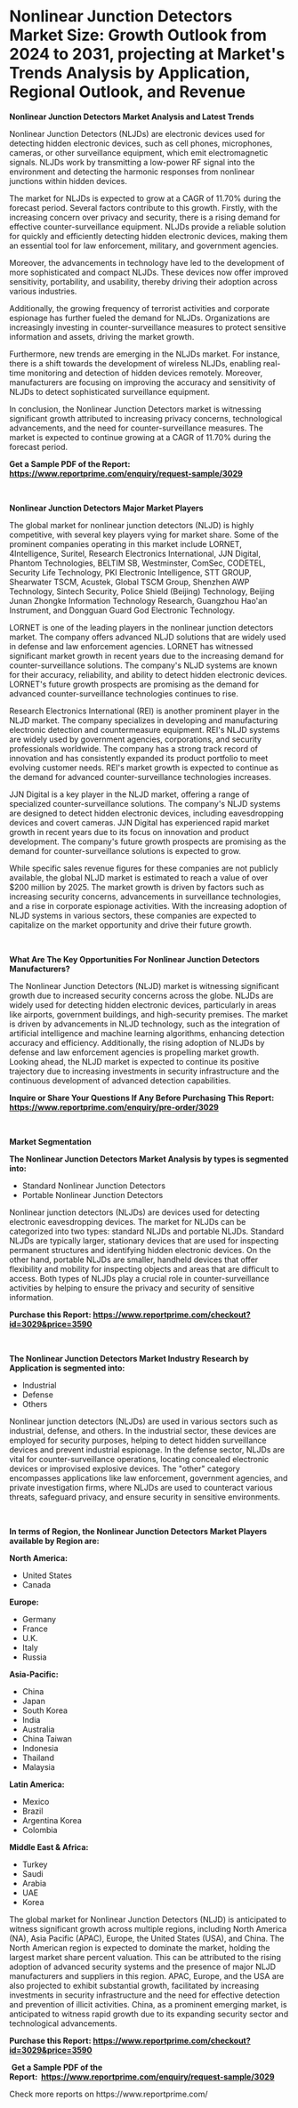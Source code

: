 <p><h1>Nonlinear Junction Detectors Market Size: Growth Outlook from 2024 to 2031, projecting at Market's Trends Analysis by Application, Regional Outlook, and Revenue</h1></p><p><strong>Nonlinear Junction Detectors Market Analysis and Latest Trends</strong></p>
<p><p>Nonlinear Junction Detectors (NLJDs) are electronic devices used for detecting hidden electronic devices, such as cell phones, microphones, cameras, or other surveillance equipment, which emit electromagnetic signals. NLJDs work by transmitting a low-power RF signal into the environment and detecting the harmonic responses from nonlinear junctions within hidden devices.</p><p>The market for NLJDs is expected to grow at a CAGR of 11.70% during the forecast period. Several factors contribute to this growth. Firstly, with the increasing concern over privacy and security, there is a rising demand for effective counter-surveillance equipment. NLJDs provide a reliable solution for quickly and efficiently detecting hidden electronic devices, making them an essential tool for law enforcement, military, and government agencies.</p><p>Moreover, the advancements in technology have led to the development of more sophisticated and compact NLJDs. These devices now offer improved sensitivity, portability, and usability, thereby driving their adoption across various industries.</p><p>Additionally, the growing frequency of terrorist activities and corporate espionage has further fueled the demand for NLJDs. Organizations are increasingly investing in counter-surveillance measures to protect sensitive information and assets, driving the market growth.</p><p>Furthermore, new trends are emerging in the NLJDs market. For instance, there is a shift towards the development of wireless NLJDs, enabling real-time monitoring and detection of hidden devices remotely. Moreover, manufacturers are focusing on improving the accuracy and sensitivity of NLJDs to detect sophisticated surveillance equipment.</p><p>In conclusion, the Nonlinear Junction Detectors market is witnessing significant growth attributed to increasing privacy concerns, technological advancements, and the need for counter-surveillance measures. The market is expected to continue growing at a CAGR of 11.70% during the forecast period.</p></p>
<p><strong>Get a Sample PDF of the Report:&nbsp; <a href="https://www.reportprime.com/enquiry/request-sample/3029">https://www.reportprime.com/enquiry/request-sample/3029</a></strong></p>
<p>&nbsp;</p>
<p><strong>Nonlinear Junction Detectors Major Market Players</strong></p>
<p><p>The global market for nonlinear junction detectors (NLJD) is highly competitive, with several key players vying for market share. Some of the prominent companies operating in this market include LORNET, 4Intelligence, Suritel, Research Electronics International, JJN Digital, Phantom Technologies, BELTIM SB, Westminster, ComSec, CODETEL, Security Life Technology, PKI Electronic Intelligence, STT GROUP, Shearwater TSCM, Acustek, Global TSCM Group, Shenzhen AWP Technology, Sintech Security, Police Shield (Beijing) Technology, Beijing Junan Zhongke Information Technology Research, Guangzhou Hao'an Instrument, and Dongguan Guard God Electronic Technology.</p><p>LORNET is one of the leading players in the nonlinear junction detectors market. The company offers advanced NLJD solutions that are widely used in defense and law enforcement agencies. LORNET has witnessed significant market growth in recent years due to the increasing demand for counter-surveillance solutions. The company's NLJD systems are known for their accuracy, reliability, and ability to detect hidden electronic devices. LORNET's future growth prospects are promising as the demand for advanced counter-surveillance technologies continues to rise.</p><p>Research Electronics International (REI) is another prominent player in the NLJD market. The company specializes in developing and manufacturing electronic detection and countermeasure equipment. REI's NLJD systems are widely used by government agencies, corporations, and security professionals worldwide. The company has a strong track record of innovation and has consistently expanded its product portfolio to meet evolving customer needs. REI's market growth is expected to continue as the demand for advanced counter-surveillance technologies increases.</p><p>JJN Digital is a key player in the NLJD market, offering a range of specialized counter-surveillance solutions. The company's NLJD systems are designed to detect hidden electronic devices, including eavesdropping devices and covert cameras. JJN Digital has experienced rapid market growth in recent years due to its focus on innovation and product development. The company's future growth prospects are promising as the demand for counter-surveillance solutions is expected to grow.</p><p>While specific sales revenue figures for these companies are not publicly available, the global NLJD market is estimated to reach a value of over $200 million by 2025. The market growth is driven by factors such as increasing security concerns, advancements in surveillance technologies, and a rise in corporate espionage activities. With the increasing adoption of NLJD systems in various sectors, these companies are expected to capitalize on the market opportunity and drive their future growth.</p></p>
<p>&nbsp;</p>
<p><strong>What Are The Key Opportunities For Nonlinear Junction Detectors Manufacturers?</strong></p>
<p><p>The Nonlinear Junction Detectors (NLJD) market is witnessing significant growth due to increased security concerns across the globe. NLJDs are widely used for detecting hidden electronic devices, particularly in areas like airports, government buildings, and high-security premises. The market is driven by advancements in NLJD technology, such as the integration of artificial intelligence and machine learning algorithms, enhancing detection accuracy and efficiency. Additionally, the rising adoption of NLJDs by defense and law enforcement agencies is propelling market growth. Looking ahead, the NLJD market is expected to continue its positive trajectory due to increasing investments in security infrastructure and the continuous development of advanced detection capabilities.</p></p>
<p><strong>Inquire or Share Your Questions If Any Before Purchasing This Report: <a href="https://www.reportprime.com/enquiry/pre-order/3029">https://www.reportprime.com/enquiry/pre-order/3029</a></strong></p>
<p>&nbsp;</p>
<p><strong>Market Segmentation</strong></p>
<p><strong>The Nonlinear Junction Detectors Market Analysis by types is segmented into:</strong></p>
<p><ul><li>Standard Nonlinear Junction Detectors</li><li>Portable Nonlinear Junction Detectors</li></ul></p>
<p><p>Nonlinear junction detectors (NLJDs) are devices used for detecting electronic eavesdropping devices. The market for NLJDs can be categorized into two types: standard NLJDs and portable NLJDs. Standard NLJDs are typically larger, stationary devices that are used for inspecting permanent structures and identifying hidden electronic devices. On the other hand, portable NLJDs are smaller, handheld devices that offer flexibility and mobility for inspecting objects and areas that are difficult to access. Both types of NLJDs play a crucial role in counter-surveillance activities by helping to ensure the privacy and security of sensitive information.</p></p>
<p><strong>Purchase this Report:&nbsp;<a href="https://www.reportprime.com/checkout?id=3029&price=3590">https://www.reportprime.com/checkout?id=3029&price=3590</a></strong></p>
<p>&nbsp;</p>
<p><strong>The Nonlinear Junction Detectors Market Industry Research by Application is segmented into:</strong></p>
<p><ul><li>Industrial</li><li>Defense</li><li>Others</li></ul></p>
<p><p>Nonlinear junction detectors (NLJDs) are used in various sectors such as industrial, defense, and others. In the industrial sector, these devices are employed for security purposes, helping to detect hidden surveillance devices and prevent industrial espionage. In the defense sector, NLJDs are vital for counter-surveillance operations, locating concealed electronic devices or improvised explosive devices. The "other" category encompasses applications like law enforcement, government agencies, and private investigation firms, where NLJDs are used to counteract various threats, safeguard privacy, and ensure security in sensitive environments.</p></p>
<p>&nbsp;</p>
<p><strong>In terms of Region, the Nonlinear Junction Detectors Market Players available by Region are:</strong></p>
<p>
    <p> <strong> North America: </strong>
        <ul>
            <li>United States</li>
            <li>Canada</li>
        </ul>
        </p> 
    <p> <strong> Europe: </strong>
        <ul>
            <li>Germany</li>
            <li>France</li>
            <li>U.K.</li>
            <li>Italy</li>
            <li>Russia</li>
        </ul>
        </p> 
    <p> <strong> Asia-Pacific: </strong>
        <ul>
            <li>China</li>
            <li>Japan</li>
            <li>South Korea</li>
            <li>India</li>
            <li>Australia</li>
            <li>China Taiwan</li>
            <li>Indonesia</li>
            <li>Thailand</li>
            <li>Malaysia</li>
        </ul>
        </p> 
    <p> <strong> Latin America: </strong>
        <ul>
            <li>Mexico</li>
            <li>Brazil</li>
            <li>Argentina Korea</li>
            <li>Colombia</li>
        </ul>
        </p> 
    <p> <strong> Middle East & Africa: </strong>
        <ul>
            <li>Turkey</li>
            <li>Saudi</li>
            <li>Arabia</li>
            <li>UAE</li>
            <li>Korea</li>
        </ul>
    </p>
    </p>
<p><p>The global market for Nonlinear Junction Detectors (NLJD) is anticipated to witness significant growth across multiple regions, including North America (NA), Asia Pacific (APAC), Europe, the United States (USA), and China. The North American region is expected to dominate the market, holding the largest market share percent valuation. This can be attributed to the rising adoption of advanced security systems and the presence of major NLJD manufacturers and suppliers in this region. APAC, Europe, and the USA are also projected to exhibit substantial growth, facilitated by increasing investments in security infrastructure and the need for effective detection and prevention of illicit activities. China, as a prominent emerging market, is anticipated to witness rapid growth due to its expanding security sector and technological advancements.</p></p>
<p><strong>Purchase this Report: <a href="https://www.reportprime.com/checkout?id=3029&price=3590">https://www.reportprime.com/checkout?id=3029&price=3590</a></strong></p>
<p>&nbsp;<strong>Get a Sample PDF of the Report:&nbsp;&nbsp;<a href="https://www.reportprime.com/enquiry/request-sample/3029">https://www.reportprime.com/enquiry/request-sample/3029</a></strong></p>
<p><strong></strong></p>
<p>Check more reports on https://www.reportprime.com/</p>